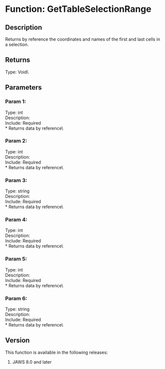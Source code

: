 # Function: GetTableSelectionRange

## Description

Returns by reference the coordinates and names of the first and last
cells in a selection.

## Returns

Type: Void\

## Parameters

### Param 1:

Type: int\
Description:\
Include: Required\
\* Returns data by reference\

### Param 2:

Type: int\
Description:\
Include: Required\
\* Returns data by reference\

### Param 3:

Type: string\
Description:\
Include: Required\
\* Returns data by reference\

### Param 4:

Type: int\
Description:\
Include: Required\
\* Returns data by reference\

### Param 5:

Type: int\
Description:\
Include: Required\
\* Returns data by reference\

### Param 6:

Type: string\
Description:\
Include: Required\
\* Returns data by reference\

## Version

This function is available in the following releases:

1.  JAWS 8.0 and later
